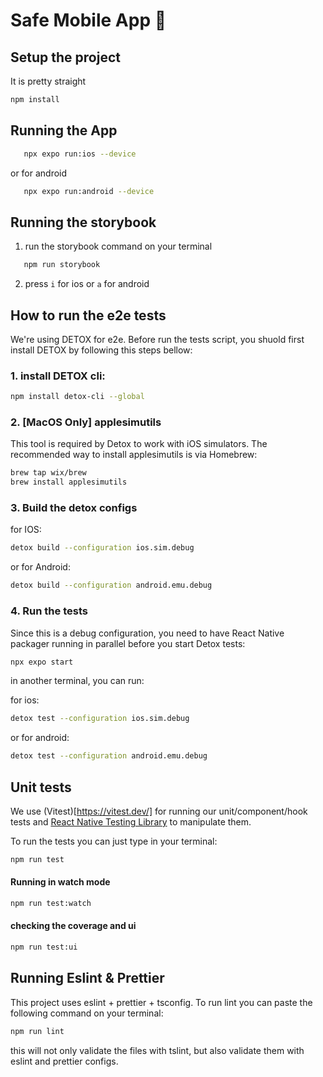 # Safe Mobile App 👋

## Setup the project

It is pretty straight

```bash
npm install
```

## Running the App

```bash
   npx expo run:ios --device
```

or for android

```bash
   npx expo run:android --device
```

## Running the storybook

1. run the storybook command on your terminal

```bash
   npm run storybook
```

2. press `i` for ios or `a` for android

## How to run the e2e tests

We're using DETOX for e2e. Before run the tests script, you shuold first install DETOX by following this steps bellow:

### 1. install DETOX cli:

```bash
npm install detox-cli --global
```

### 2. [MacOS Only] applesimutils

This tool is required by Detox to work with iOS simulators. The recommended way to install applesimutils is via Homebrew:

```bash
brew tap wix/brew
brew install applesimutils
```

### 3. Build the detox configs

for IOS:

```bash
detox build --configuration ios.sim.debug
```

or for Android:

```bash
detox build --configuration android.emu.debug
```

### 4. Run the tests

Since this is a debug configuration, you need to have React Native packager running in parallel before you start Detox tests:

```bash
npx expo start
```

in another terminal, you can run:

for ios:

```bash
detox test --configuration ios.sim.debug
```

or for android:

```bash
detox test --configuration android.emu.debug
```

## Unit tests

We use (Vitest)[https://vitest.dev/] for running our unit/component/hook tests and [React Native Testing Library](https://callstack.github.io/react-native-testing-library/) to manipulate them.

To run the tests you can just type in your terminal:

```bash
npm run test
```

#### Running in watch mode

```bash
npm run test:watch
```

#### checking the coverage and ui

```bash
npm run test:ui
```

## Running Eslint & Prettier

This project uses eslint + prettier + tsconfig. To run lint you can paste the following command on your terminal:

```bash
npm run lint
```

this will not only validate the files with tslint, but also validate them with eslint and prettier configs.
